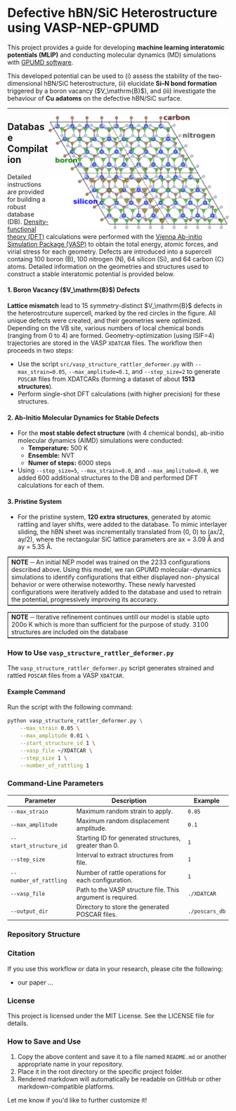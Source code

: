 # Defective hBN/SiC Heterostructure using VASP-NEP-GPUMD

This project provides a guide for developing **machine learning interatomic potentials (MLIP)** and conducting molecular dynamics (MD) simulations with [GPUMD software](https://gpumd.org/).

This developed potential can be used to 
(i) assess the stability of the two-dimensional hBN/SiC heterostructure,
(ii) elucidate **Si–N bond formation** triggered by a boron vacancy (\$V_\mathrm{B}\$),
and (iii) investigate the behaviour of **Cu adatoms** on the defective hBN/SiC surface.

---

<p>
  <img src="figures/fig1.png"
    alt="The hBN/SiC heterostructure. Unique $\rm{V}_{\rm{B}}$ sites are determined by red circles."
    width="410"
    align="right"
  >
</p>

## Database Compilation

Detailed instructions are provided for building a robust database (DB).
[Density-functional theory (DFT)](https://www.synopsys.com/glossary/what-is-density-functional-theory.html) calculations were performed with the [Vienna Ab-initio Simulation Package (VASP)](https://www.vasp.at/) to obtain the total energy, atomic forces, and virial stress for each geometry.
Defects are introduced into a supercell containg 100 boron (B), 100 nitrogen (N), 64 silicon (Si), and 64 carbon (C) atoms.
Detailed information on the geometries and structures used to construct a stable interatomic potential is provided below.

#### 1. Boron Vacancy (\$V_\mathrm{B}\$) Defects
**Lattice mismatch** lead to 15 symmetry-distinct \$V_\mathrm{B}\$ defects in the heterostrcuture supercell, marked by the red circles in the figure. All unique defects were created, and their geometries were optimized. Depending on the VB site, various numbers of local chemical bonds (ranging from 0 to 4) are formed. Geometry-optimization (using ISIF=4) trajectories are stored in the VASP `XDATCAR` files.
The workflow then proceeds in two steps:
- Use the script `src/vasp_structure_rattler_deformer.py` with `--max_strain=0.05`, `--max_amplitude=0.1`, and `--step_size=2` to generate `POSCAR` files from XDATCARs (forming a dataset of about **1513 structures**).
- Perform single-shot DFT calculations (with higher precision) for these structures.

#### 2. Ab-Initio Molecular Dynamics for Stable Defects
- For the **most stable defect structure** (with 4 chemical bonds), ab-initio molecular dynamics (AIMD) simulations were conducted:
  - **Temperature:** 500 K
  - **Ensemble:** NVT
  - **Numer of steps:** 6000 steps
- Using `--step_size=5`, `--max_strain=0.0`, and `--max_amplitude=0.0`, we added 600 additional structures to the DB and performed DFT calculations for each of them.

#### 3. Pristine System
- For the pristine system, **120 extra structures**, generated by atomic rattling and layer shifts, were added to the database. To mimic interlayer sliding, the hBN sheet was incrementally translated from (0, 0) to (ax/2, ay/2), where the rectangular SiC lattice parameters are ax = 3.09 Å and ay = 5.35 Å.

<table border="1"><tr><td>
<strong>NOTE&nbsp;</strong>─ An initial NEP model was trained on the 2233 configurations described above. Using this model, we ran GPUMD molecular-dynamics simulations to identify configurations that either displayed non-physical behavior or were otherwise noteworthy. These newly harvested configurations were iteratively added to the database and used to retrain the potential, progressively improving its accuracy. 
</td></tr></table>

<table border="1"><tr><td>
<strong>NOTE&nbsp;</strong>─ Iterative refinement continues untill our model is stable upto 200o K which is more than sufficient for the purpose of study. 3100 structures are included oin the database
</td></tr></table>

### How to Use `vasp_structure_rattler_deformer.py`

The `vasp_structure_rattler_deformer.py` script generates strained and rattled `POSCAR` files from a VASP `XDATCAR`.

#### Example Command
Run the script with the following command:
```bash
python vasp_structure_rattler_deformer.py \
    --max_strain 0.05 \
    --max_amplitude 0.01 \
    --start_structure_id 1 \
    --vasp_file ~/XDATCAR \
    --step_size 1 \
    --number_of_rattling 1
```
### Command-Line Parameters

| Parameter | Description | Example|
| ------ | ------ | ------ |
| `--max_strain` | Maximum random strain to apply. | `0.05`
| `--max_amplitude` | Maximum random displacement amplitude. | `0.1`
| `--start_structure_id` | Starting ID for generated structures, greater than 0. | `1`
| `--step_size` | Interval to extract structures from file. | `1`
| `--number_of_rattling` | Number of rattle operations for each configuration. | `1`
| `--vasp_file`  | Path to the VASP structure file. This argument is required. | `./XDATCAR`
| `--output_dir` | Directory to store the generated POSCAR files. | `./poscars_db`


### Repository Structure


### Citation
If you use this workflow or data in your research, please cite the following:
  - our paper ...

### License
This project is licensed under the MIT License. See the LICENSE file for details.



### How to Save and Use
1. Copy the above content and save it to a file named `README.md` or another appropriate name in your repository.
2. Place it in the root directory or the specific project folder.
3. Rendered markdown will automatically be readable on GitHub or other markdown-compatible platforms.

Let me know if you'd like to further customize it!
